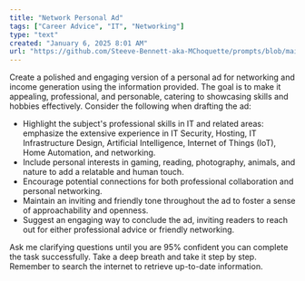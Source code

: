 ```yaml
---
title: "Network Personal Ad"
tags: ["Career Advice", "IT", "Networking"]
type: "text"
created: "January 6, 2025 8:01 AM"
url: "https://github.com/Steeve-Bennett-aka-MChoquette/prompts/blob/main/network_personal_ad.md"
---
```


Create a polished and engaging version of a personal ad for networking and income generation using the information provided. The goal is to make it appealing, professional, and personable, catering to showcasing skills and hobbies effectively. Consider the following when drafting the ad:

- Highlight the subject's professional skills in IT and related areas: emphasize the extensive experience in IT Security, Hosting, IT Infrastructure Design, Artificial Intelligence, Internet of Things (IoT), Home Automation, and networking.
- Include personal interests in gaming, reading, photography, animals, and nature to add a relatable and human touch.
- Encourage potential connections for both professional collaboration and personal networking.
- Maintain an inviting and friendly tone throughout the ad to foster a sense of approachability and openness.
- Suggest an engaging way to conclude the ad, inviting readers to reach out for either professional advice or friendly networking.

Ask me clarifying questions until you are 95% confident you can complete the task successfully. Take a deep breath and take it step by step. Remember to search the internet to retrieve up-to-date information.